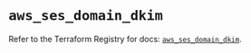 # `aws_ses_domain_dkim`

Refer to the Terraform Registry for docs: [`aws_ses_domain_dkim`](https://registry.terraform.io/providers/hashicorp/aws/4.67.0/docs/resources/ses_domain_dkim).
